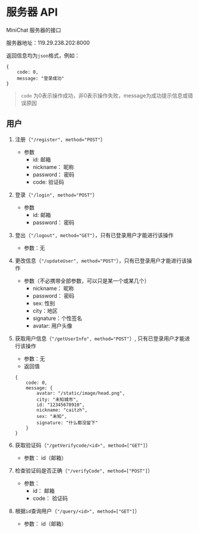 # 服务器 API
MiniChat 服务器的接口

服务器地址：119.29.238.202:8000

返回信息均为`json`格式，例如：
```
{
    code: 0, 
    message: "登录成功"
}
```
> `code` 为0表示操作成功，非0表示操作失败，message为成功提示信息或错误原因

## 用户
1. 注册（`"/register", method="POST"`）
    * 参数
        - id: 邮箱
        - nickname： 昵称
        - password： 密码
        - code: 验证码

2. 登录（`"/login", method="POST"`）
    * 参数
        - id: 邮箱
        - password： 密码

3. 登出（`"/logout", method="GET"`），只有已登录用户才能进行该操作 
    * 参数：无

4. 更改信息（`"/updateUser", method="POST"`），只有已登录用户才能进行该操作
    * 参数（不必携带全部参数，可以只是某一个或某几个）
        - nickname： 昵称
        - password： 密码
        - sex: 性别
        - city：地区
        - signature：个性签名
        - avatar: 用户头像

5. 获取用户信息（`"/getUserInfo", method="POST"`）, 只有已登录用户才能进行该操作
    * 参数：无
    * 返回值
    ```
    {
        code: 0,
        message: {
            avatar: "/static/image/head.png",
            city: "未知城市",
            id: "12345678910",
            nickname: "caitzh",
            sex: "未知",
            signature: "什么都没留下"
        }
    }
    ```

6. 获取验证码（`"/getVerifycode/<id>", method=["GET"]`）
    * 参数： id（邮箱）

7. 检查验证码是否正确（`"/verifyCode", method=["POST"]`）
    * 参数： 
        - id： 邮箱
        - code： 验证码

7. 根据`id`查询用户（`"/query/<id>", method=["GET"]`）
    * 参数： id（邮箱）
    
